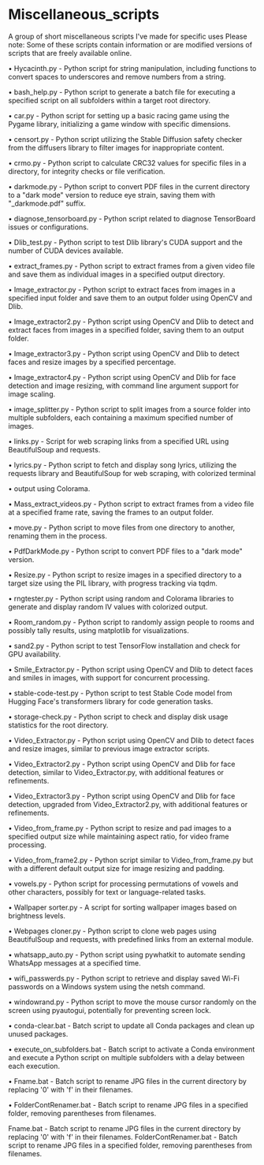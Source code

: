 # Miscellaneous_scripts
A group of short miscellaneous scripts I've made for specific uses
Please note: Some of these scripts contain information or are modified versions of scripts that are freely available online.



•	Hycacinth.py - Python script for string manipulation, including functions to convert spaces to underscores and remove numbers from a string.

•	bash_help.py - Python script to generate a batch file for executing a specified script on all subfolders within a target root directory.

•	car.py - Python script for setting up a basic racing game using the Pygame library, initializing a game window with specific dimensions.

•	censort.py - Python script utilizing the Stable Diffusion safety checker from the diffusers library to filter images for inappropriate content.

•	crmo.py - Python script to calculate CRC32 values for specific files in a directory, for integrity checks or file verification.

•	darkmode.py - Python script to convert PDF files in the current directory to a "dark mode" version to reduce eye strain, saving them with "_darkmode.pdf"  suffix.

•	diagnose_tensorboard.py - Python script related to diagnose TensorBoard issues or configurations.

•	Dlib_test.py - Python script to test Dlib library's CUDA support and the number of CUDA devices available.

•	extract_frames.py - Python script to extract frames from a given video file and save them as individual images in a specified output directory.

•	Image_extractor.py - Python script to extract faces from images in a specified input folder and save them to an output folder using OpenCV and Dlib.

•	Image_extractor2.py - Python script using OpenCV and Dlib to detect and extract faces from images in a specified folder, saving them to an output folder.

•	Image_extractor3.py - Python script using OpenCV and Dlib to detect faces and resize images by a specified percentage.

•	Image_extractor4.py - Python script using OpenCV and Dlib for face detection and image resizing, with command line argument support for image scaling.

•	image_splitter.py - Python script to split images from a source folder into multiple subfolders, each containing a maximum specified number of images.

•	links.py - Script for web scraping links from a specified URL using BeautifulSoup and requests.

•	lyrics.py - Python script to fetch and display song lyrics, utilizing the requests library and BeautifulSoup for web scraping, with colorized terminal 

•	output using Colorama.

•	Mass_extract_videos.py - Python script to extract frames from a video file at a specified frame rate, saving the frames to an output folder.

•	move.py - Python script to move files from one directory to another, renaming them in the process.

•	PdfDarkMode.py - Python script to convert PDF files to a "dark mode" version.

•	Resize.py - Python script to resize images in a specified directory to a target size using the PIL library, with progress tracking via tqdm.

•	rngtester.py - Python script using random and Colorama libraries to generate and display random IV values with colorized output.

•	Room_random.py - Python script to randomly assign people to rooms and possibly tally results, using matplotlib for visualizations.

•	sand2.py - Python script to test TensorFlow installation and check for GPU availability.

•	Smile_Extractor.py - Python script using OpenCV and Dlib to detect faces and smiles in images, with support for concurrent processing.

•	stable-code-test.py - Python script to test Stable Code model from Hugging Face's transformers library for code generation tasks.

•	storage-check.py - Python script to check and display disk usage statistics for the root directory.

•	Video_Extractor.py - Python script using OpenCV and Dlib to detect faces and resize images, similar to previous image extractor scripts.

•	Video_Extractor2.py - Python script using OpenCV and Dlib for face detection, similar to Video_Extractor.py, with additional features or refinements.

•	Video_Extractor3.py - Python script using OpenCV and Dlib for face detection, upgraded from Video_Extractor2.py, with additional features or refinements.

•	Video_from_frame.py - Python script to resize and pad images to a specified output size while maintaining aspect ratio, for video frame processing.

•	Video_from_frame2.py - Python script similar to Video_from_frame.py but with a different default output size for image resizing and padding.

•	vowels.py - Python script for processing permutations of vowels and other characters, possibly for text or language-related tasks.

•	Wallpaper sorter.py - A script for sorting wallpaper images based on brightness levels.

•	Webpages cloner.py - Python script to clone web pages using BeautifulSoup and requests, with predefined links from an external module.

•	whatsapp_auto.py - Python script using pywhatkit to automate sending WhatsApp messages at a specified time.

•	wifi_passwerds.py - Python script to retrieve and display saved Wi-Fi passwords on a Windows system using the netsh command.

•	windowrand.py - Python script to move the mouse cursor randomly on the screen using pyautogui, potentially for preventing screen lock.

•	conda-clear.bat - Batch script to update all Conda packages and clean up unused packages.

•	execute_on_subfolders.bat - Batch script to activate a Conda environment and execute a Python script on multiple subfolders with a delay between each execution.

•	Fname.bat - Batch script to rename JPG files in the current directory by replacing '0' with 'f' in their filenames.

•	FolderContRenamer.bat - Batch script to rename JPG files in a specified folder, removing parentheses from filenames.



Fname.bat - Batch script to rename JPG files in the current directory by replacing '0' with 'f' in their filenames.
FolderContRenamer.bat - Batch script to rename JPG files in a specified folder, removing parentheses from filenames.
